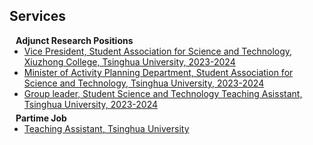 ## Services

<h4 style="margin:0 10px 0;">Adjunct Research Positions</h4>

<ul style="margin:0 0 5px;">
  <li><a href="https://sixiechen.github.io/tsinghua.edu/"><autocolor>Vice President, Student Association for Science and Technology, Xiuzhong College, Tsinghua University, 2023-2024</autocolor></a></li>
  <li><a href="https://sixiechen.github.io/tsinghua.edu/"><autocolor>Minister of Activity Planning Department, Student Association for Science and Technology, Tsinghua University, 2023-2024</autocolor></a></li>
  <li><a href="https://sixiechen.github.io/tsinghua.edu/"><autocolor>Group leader, Student Science and Technology Teaching Asisstant, Tsinghua University, 2023-2024</autocolor></a></li>
</ul>

<h4 style="margin:0 10px 0;">Partime Job</h4>

<ul style="margin:0 0 20px;">
  <li><a href="https://sixiechen.github.io/tsinghua.edu/"><autocolor>Teaching Assistant, Tsinghua University</autocolor></a></li>
</ul>
